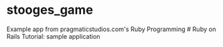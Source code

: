 # stooges_game

Example app from pragmaticstudios.com's Ruby Programming # Ruby on Rails Tutorial: sample application
